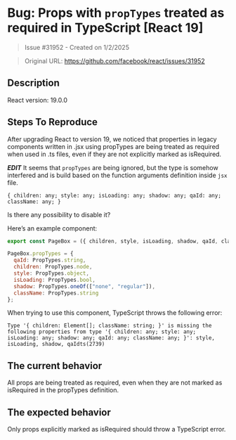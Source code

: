 # Bug: Props with `propTypes` treated as required in TypeScript [React 19]

> Issue #31952 - Created on 1/2/2025

> Original URL: https://github.com/facebook/react/issues/31952

## Description

React version: 19.0.0

## Steps To Reproduce
After upgrading React to version 19, we noticed that properties in legacy components written in .jsx using propTypes are being treated as required when used in .ts files, even if they are not explicitly marked as isRequired.

***EDIT***
It seems that `propTypes` are being ignored, but the type is somehow interfered and is build based on the function arguments definition inside `jsx` file.
```
{ children: any; style: any; isLoading: any; shadow: any; qaId: any; className: any; }
```

Is there any possibility to disable it?

Here’s an example component:

```.jsx
export const PageBox = ({ children, style, isLoading, shadow, qaId, className }) => ({ ... });

PageBox.propTypes = {
  qaId: PropTypes.string,
  children: PropTypes.node,
  style: PropTypes.object,
  isLoading: PropTypes.bool,
  shadow: PropTypes.oneOf(["none", "regular"]),
  className: PropTypes.string
};
```

When trying to use this component, TypeScript throws the following error:

```
Type '{ children: Element[]; className: string; }' is missing the following properties from type '{ children: any; style: any; isLoading: any; shadow: any; qaId: any; className: any; }': style, isLoading, shadow, qaIdts(2739)
```

## The current behavior
All props are being treated as required, even when they are not marked as isRequired in the propTypes definition.

## The expected behavior
Only props explicitly marked as isRequired should throw a TypeScript error.
